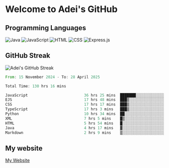 # Welcome to Adei's GitHub

## Programming Languages
![Java](https://img.shields.io/badge/Java-007396?style=flat-square&logo=java&logoColor=white)
![JavaScript](https://img.shields.io/badge/JavaScript-F7DF1E?style=flat-square&logo=javascript&logoColor=black)
![HTML](https://img.shields.io/badge/HTML-E34F26?style=flat-square&logo=html5&logoColor=white)
![CSS](https://img.shields.io/badge/CSS-1572B6?style=flat-square&logo=css3&logoColor=white)
![Express.js](https://img.shields.io/badge/Express.js-000000?style=flat-square&logo=express&logoColor=white)


## GitHub Streak
![Adei's GitHub Streak](https://github-readme-streak-stats.herokuapp.com/?user=AdeiTamayo&hide_border=true)

<!--START_SECTION:waka-->

```rust
From: 15 November 2024 - To: 28 April 2025

Total Time: 130 hrs 16 mins

JavaScript                         36 hrs 25 mins  ███████░░░░░░░░░░░░░░░░░░   27.70 %
EJS                                17 hrs 48 mins  ███▒░░░░░░░░░░░░░░░░░░░░░   13.55 %
CSS                                17 hrs 17 mins  ███▒░░░░░░░░░░░░░░░░░░░░░   13.15 %
TypeScript                         17 hrs 3 mins   ███▒░░░░░░░░░░░░░░░░░░░░░   12.98 %
Python                             10 hrs 34 mins  ██░░░░░░░░░░░░░░░░░░░░░░░   08.04 %
XML                                7 hrs 5 mins    █▒░░░░░░░░░░░░░░░░░░░░░░░   05.39 %
HTML                               5 hrs 54 mins   █░░░░░░░░░░░░░░░░░░░░░░░░   04.50 %
Java                               4 hrs 17 mins   ▓░░░░░░░░░░░░░░░░░░░░░░░░   03.26 %
Markdown                           2 hrs 9 mins    ▒░░░░░░░░░░░░░░░░░░░░░░░░   01.65 %
```

<!--END_SECTION:waka-->

## My website
[My Website](https://adei.eus)


